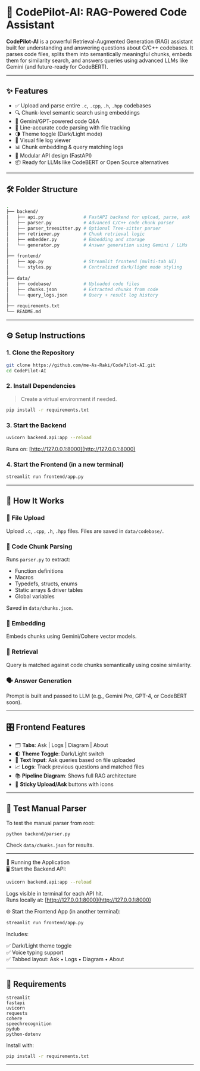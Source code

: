 
# 🚀 CodePilot-AI: RAG-Powered Code Assistant

**CodePilot-AI** is a powerful Retrieval-Augmented Generation (RAG) assistant built for understanding and answering questions about C/C++ codebases. It parses code files, splits them into semantically meaningful chunks, embeds them for similarity search, and answers queries using advanced LLMs like Gemini (and future-ready for CodeBERT).

---

## ✨ Features

- ✅ Upload and parse entire `.c`, `.cpp`, `.h`, `.hpp` codebases
- 🔍 Chunk-level semantic search using embeddings
- 🧠 Gemini/GPT-powered code Q&A
- 🎯 Line-accurate code parsing with file tracking
- 🌗 Theme toggle (Dark/Light mode)
- 📁 Visual file log viewer
- 📊 Chunk embedding & query matching logs
- 🔧 Modular API design (FastAPI)
- 📦 Ready for LLMs like CodeBERT or Open Source alternatives

---

## 🛠️ Folder Structure

```bash
.
├── backend/
│   ├── api.py               # FastAPI backend for upload, parse, ask
│   ├── parser.py            # Advanced C/C++ code chunk parser
│   ├── parser_treesitter.py # Optional Tree-sitter parser
│   ├── retriever.py         # Chunk retrieval logic
│   ├── embedder.py          # Embedding and storage
│   └── generator.py         # Answer generation using Gemini / LLMs
│
├── frontend/
│   ├── app.py               # Streamlit frontend (multi-tab UI)
│   └── styles.py            # Centralized dark/light mode styling
│
├── data/
│   ├── codebase/            # Uploaded code files
│   ├── chunks.json          # Extracted chunks from code
│   └── query_logs.json      # Query + result log history
│
├── requirements.txt
└── README.md
```

---

## ⚙️ Setup Instructions

### 1. Clone the Repository

```bash
git clone https://github.com/me-As-Raki/CodePilot-AI.git
cd CodePilot-AI
```

### 2. Install Dependencies

> Create a virtual environment if needed.

```bash
pip install -r requirements.txt
```

### 3. Start the Backend

```bash
uvicorn backend.api:app --reload
```

Runs on: [http://127.0.0.1:8000](http://127.0.0.1:8000)

### 4. Start the Frontend (in a new terminal)

```bash
streamlit run frontend/app.py
```

---

## 🧠 How It Works

### 📁 File Upload
Upload `.c`, `.cpp`, `.h`, `.hpp` files. Files are saved in `data/codebase/`.

### 🧩 Code Chunk Parsing
Runs `parser.py` to extract:
- Function definitions
- Macros
- Typedefs, structs, enums
- Static arrays & driver tables
- Global variables

Saved in `data/chunks.json`.

### 🧬 Embedding
Embeds chunks using Gemini/Cohere vector models.

### 🔎 Retrieval
Query is matched against code chunks semantically using cosine similarity.

### 🗣️ Answer Generation
Prompt is built and passed to LLM (e.g., Gemini Pro, GPT-4, or CodeBERT soon).

---

## 🎛️ Frontend Features

- 🗂 **Tabs**: Ask | Logs | Diagram | About
- 🌓 **Theme Toggle**: Dark/Light switch
- 🎤 **Text Input**: Ask queries based on file uploaded
- 📈 **Logs**: Track previous questions and matched files
- 📚 **Pipeline Diagram**: Shows full RAG architecture
- 📌 **Sticky Upload/Ask** buttons with icons

---

## 🧪 Test Manual Parser

To test the manual parser from root:

```bash
python backend/parser.py
```

Check `data/chunks.json` for results.

---

🚀 Running the Application  
🖥️ Start the Backend API:

```bash
uvicorn backend.api:app --reload
```

Logs visible in terminal for each API hit.  
Runs locally at: [http://127.0.0.1:8000](http://127.0.0.1:8000)

🌐 Start the Frontend App (in another terminal):

```bash
streamlit run frontend/app.py
```

Includes:

✅ Dark/Light theme toggle  
✅ Voice typing support  
✅ Tabbed layout: Ask • Logs • Diagram • About

---

## 🧾 Requirements

```
streamlit
fastapi
uvicorn
requests
cohere
speechrecognition
pydub
python-dotenv
```

Install with:

```bash
pip install -r requirements.txt
```

---
